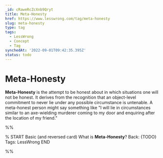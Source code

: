 ```yaml
---
_id: cRaweRcZcXnb9Qryt
title: Meta-Honesty
href: https://www.lesswrong.com/tag/meta-honesty
slug: meta-honesty
type: tag
tags:
  - LessWrong
  - Concept
  - Tag
synchedAt: '2022-09-01T09:42:35.395Z'
status: todo
---
```


# Meta-Honesty

**Meta-Honesty** is the attempt to be honest about in which situations one will not be honest. It derives from the recognition that an object-level commitment to never lie under any possible circumstance is untenable. A meta-honest person might say something like "I will lie in circumstances similar to an axe-wielding murderer coming to my door and enquiring after the location of my friend."


%%

% START
Basic (and reversed card)
What is **Meta-Honesty**?
Back: {TODO}
Tags: LessWrong
END
<!--ID: 1663156953406-->


%%
	
